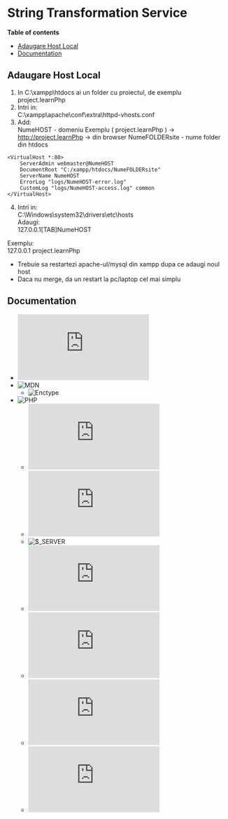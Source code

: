 # String Transformation Service    
**Table of contents**
- [Adaugare Host Local](#adaugare-host-local)
- [Documentation](#documentation)

## Adaugare Host Local
1. In C:\xampp\htdocs ai un folder cu proiectul, de exemplu project.learnPhp   
2. Intri in:   
C:\xampp\apache\conf\extra\httpd-vhosts.conf   
3. Add:   
NumeHOST - domeniu Exemplu ( project.learnPhp ) -> http://project.learnPhp -> din browser
NumeFOLDERsite - nume folder din htdocs    
```
<VirtualHost *:80>
    ServerAdmin webmaster@NumeHOST
    DocumentRoot "C:/xampp/htdocs/NumeFOLDERsite"
    ServerName NumeHOST
    ErrorLog "logs/NumeHOST-error.log"
    CustomLog "logs/NumeHOST-access.log" common
</VirtualHost>
```
4. Intri in:    
C:\Windows\system32\drivers\etc\hosts   
Adaugi:   
127.0.0.1[TAB]NumeHOST   
    
Exemplu:   
127.0.0.1	project.learnPhp    
   
- Trebuie sa restartezi apache-ul/mysql din xampp dupa ce adaugi noul host
- Daca nu merge, da un restart la pc/laptop cel mai simplu

## Documentation
- ![CSV](https://docs.python.org/3/library/csv.html)
- ![MDN](https://developer.mozilla.org/en-US/)
    - ![Enctype](https://developer.mozilla.org/en-US/docs/Web/API/HTMLFormElement/enctype)
- ![PHP]()
    - ![fopen()](https://www.php.net/manual/en/function.fopen.php)
    - ![fgetcsv()](https://www.php.net/manual/en/function.fgetcsv.php)
    - ![$_SERVER](https://www.php.net/reserved.variables.server)
    - ![getcwd()](https://www.php.net/manual/en/function.getcwd.php)
    - ![DIRECTORY_SEPARATOR](https://www.php.net/manual/en/dir.constants.php) 
    - ![basename()](https://www.php.net/manual/en/function.basename.php)
    - ![move_uploaded_file](https://www.php.net/manual/en/function.move-uploaded-file.php)









